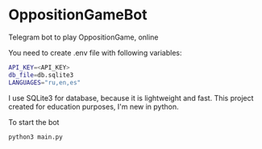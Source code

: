 # OppositionGameBot
Telegram bot to play OppositionGame, online

You need to create .env file with following variables:
```bash
API_KEY=<API_KEY>
db_file=db.sqlite3
LANGUAGES="ru,en,es"
```

I use SQLite3 for database, because it is lightweight and fast.
This project created for education purposes, I'm new in python.


To start the bot
```bash
python3 main.py
```
